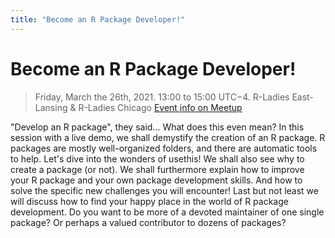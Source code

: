 ```yaml
---
title: "Become an R Package Developer!"
---
```


# Become an R Package Developer!

> Friday, March the 26th, 2021. 13:00 to 15:00 UTC−4.
> R-Ladies East-Lansing & R-Ladies Chicago
> [Event info on Meetup](https://www.meetup.com/rladies-east-lansing/events/275631302/)

"Develop an R package", they said...
What does this even mean?
In this session with a live demo, we shall demystify the creation of an R package.
R packages are mostly well-organized folders, and there are automatic tools to help. Let's dive into the wonders of usethis!
We shall also see why to create a package (or not).
We shall furthermore explain how to improve your R package and your own package development skills. And how to solve the specific new challenges you will encounter!
Last but not least we will discuss how to find your happy place in the world of R package development. Do you want to be more of a devoted maintainer of one single package? Or perhaps a valued contributor to dozens of packages?